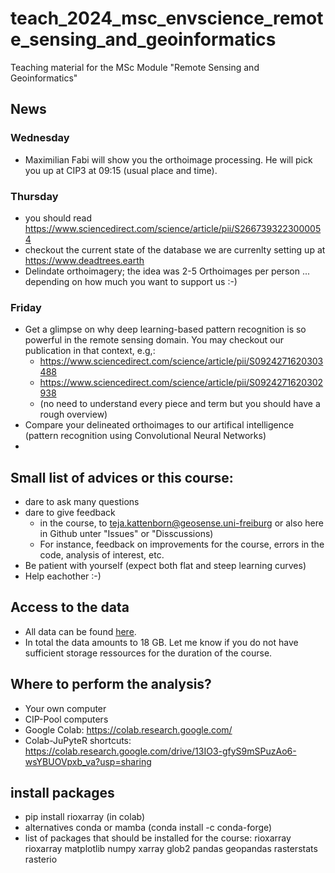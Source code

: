 # teach_2024_msc_envscience_remote_sensing_and_geoinformatics
Teaching material for the MSc Module "Remote Sensing and Geoinformatics"

## News
### Wednesday
 * Maximilian Fabi will show you the orthoimage processing. He will pick you up at CIP3 at 09:15 (usual place and time).
### Thursday
* you should read https://www.sciencedirect.com/science/article/pii/S2667393223000054
* checkout the current state of the database we are currenlty setting up at https://www.deadtrees.earth
* Delindate orthoimagery; the idea was 2-5 Orthoimages per person ... depending on how much you want to support us :-)
### Friday
* Get a glimpse on why deep learning-based pattern recognition is so powerful in the remote sensing domain. You may checkout our publication in that context, e.g,:
  * https://www.sciencedirect.com/science/article/pii/S0924271620303488
  * https://www.sciencedirect.com/science/article/pii/S0924271620302938
  * (no need to understand every piece and term but you should have a rough overview)
* Compare your delineated orthoimages to our artifical intelligence (pattern recognition using Convolutional Neural Networks)
 * 

## Small list of advices or this course:
* dare to ask many questions
* dare to give feedback
  * in the course, to teja.kattenborn@geosense.uni-freiburg or also here in Github unter "Issues" or "Disscussions)
  * For instance, feedback on improvements for the course, errors in the code, analysis of interest, etc.
* Be patient with yourself (expect both flat and steep learning curves)
* Help eachother :-)

## Access to the data
* All data can be found [here](https://drive.google.com/drive/folders/1hiPaQaDegKOba22Mg7ZBoOSkcNBgTMnR?usp=drive_link).
* In total the data amounts to 18 GB. Let me know if you do not have sufficient storage ressources for the duration of the course.

## Where to perform the analysis?
* Your own computer
* CIP-Pool computers
* Google Colab: https://colab.research.google.com/
 * Colab-JuPyteR shortcuts: https://colab.research.google.com/drive/13IO3-gfyS9mSPuzAo6-wsYBUOVpxb_va?usp=sharing


## install packages
* pip install rioxarray (in colab)
* alternatives conda or mamba (conda install <packagename> -c conda-forge)
* list of packages that should be installed for the course: rioxarray rioxarray matplotlib numpy xarray glob2 pandas geopandas rasterstats rasterio
